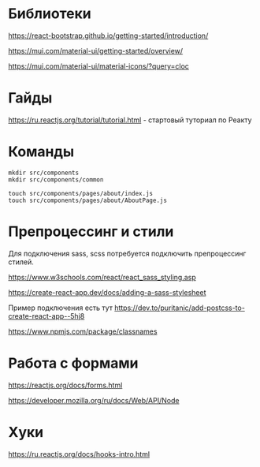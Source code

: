 # Библиотеки
https://react-bootstrap.github.io/getting-started/introduction/

https://mui.com/material-ui/getting-started/overview/

https://mui.com/material-ui/material-icons/?query=cloc

# Гайды

https://ru.reactjs.org/tutorial/tutorial.html - стартовый туториал по Реакту

# Команды
```
mkdir src/components
mkdir src/components/common

touch src/components/pages/about/index.js
touch src/components/pages/about/AboutPage.js

```

# Препроцессинг и стили

Для подключения sass, scss потребуется подключить препроцессинг стилей.

https://www.w3schools.com/react/react_sass_styling.asp

https://create-react-app.dev/docs/adding-a-sass-stylesheet

Пример подключения есть тут https://dev.to/puritanic/add-postcss-to-create-react-app--5hj8


https://www.npmjs.com/package/classnames


# Работа с формами

https://reactjs.org/docs/forms.html

https://developer.mozilla.org/ru/docs/Web/API/Node

# Хуки

https://ru.reactjs.org/docs/hooks-intro.html